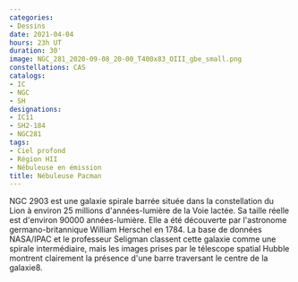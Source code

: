 ```yaml
---
categories:
- Dessins
date: 2021-04-04
hours: 23h UT
duration: 30'
image: NGC_281_2020-09-08_20-00_T400x83_OIII_gbe_small.png
constellations: CAS
catalogs:
- IC
- NGC
- SH
designations:
- IC11
- SH2-184
- NGC281
tags:
- Ciel profond
- Région HII
- Nébuleuse en émission
title: Nébuleuse Pacman
---
```

NGC 2903 est une galaxie spirale barrée située dans la constellation du Lion à environ 25 millions d'années-lumière de la Voie lactée. Sa taille réelle est d'environ 90000 années-lumière. Elle a été découverte par l'astronome germano-britannique William Herschel en 1784. La base de données NASA/IPAC et le professeur Seligman classent cette galaxie comme une spirale intermédiaire, mais les images prises par le télescope spatial Hubble montrent clairement la présence d'une barre traversant le centre de la galaxie8. 
